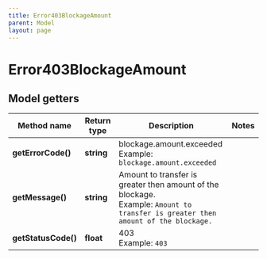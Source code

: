 ```yaml
---
title: Error403BlockageAmount
parent: Model
layout: page
---
```


# Error403BlockageAmount

## Model getters

Method name | Return type | Description | Notes
------------ | ------------- | ------------- | -------------
**getErrorCode()** | **string** | blockage.amount.exceeded <br>Example: `blockage.amount.exceeded` |
**getMessage()** | **string** | Amount to transfer is greater then amount of the blockage. <br>Example: `Amount to transfer is greater then amount of the blockage.` |
**getStatusCode()** | **float** | 403 <br>Example: `403` |

